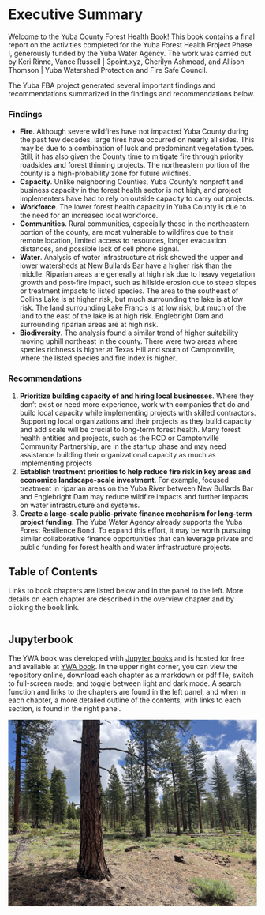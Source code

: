 # Executive Summary

Welcome to the Yuba County Forest Health Book! This book contains a final report on the activities completed for the Yuba Forest Health Project Phase I, generously funded by the Yuba Water Agency. The work was carried out by Keri Rinne, Vance Russell | 3point.xyz, Cherilyn Ashmead, and Allison Thomson | Yuba Watershed Protection and Fire Safe Council. 

The Yuba FBA project generated several important findings and recommendations summarized in the findings and recommendations below.

### Findings
- **Fire**. Although severe wildfires have not impacted Yuba County during the past few decades, large fires have occurred on nearly all sides. This may be due to a combination of luck and predominant vegetation types. Still, it has also given the County time to mitigate fire through priority roadsides and forest thinning projects. The northeastern portion of the county is a high-probability zone for future wildfires.
- **Capacity**. Unlike neighboring Counties, Yuba County’s nonprofit and business capacity in the forest health sector is not high, and project implementers have had to rely on outside capacity to carry out projects.
- **Workforce**. The lower forest health capacity in Yuba County is due to the need for an increased local workforce.
- **Communities**. Rural communities, especially those in the northeastern portion of the county, are most vulnerable to wildfires due to their remote location, limited access to resources, longer evacuation distances, and possible lack of cell phone signal.
- **Water**. Analysis of water infrastructure at risk showed the upper and lower watersheds at New Bullards Bar have a higher risk than the middle. Riparian areas are generally at high risk due to heavy vegetation growth and post-fire impact, such as hillside erosion due to steep slopes or treatment impacts to listed species. The area to the southeast of Collins Lake is at higher risk, but much surrounding the lake is at low risk. The land surrounding Lake Francis is at low risk, but much of the land to the east of the lake is at high risk. Englebright Dam and surrounding riparian areas are at high risk.
- **Biodiversity**. The analysis found a similar trend of higher suitability moving uphill northeast in the county. There were two areas where species richness is higher at Texas Hill and south of Camptonville, where the listed species and fire index is higher.

### Recommendations
1. **Prioritize building capacity of and hiring local businesses**. Where they don’t exist or need more experience, work with companies that do and build local capacity while implementing projects with skilled contractors. Supporting local organizations and their projects as they build capacity and add scale will be crucial to long-term forest health. Many forest health entities and projects, such as the RCD or Camptonville Community Partnership, are in the startup phase and may need assistance building their organizational capacity as much as implementing projects 
2. **Establish treatment priorities to help reduce fire risk in key areas and economize landscape-scale investment**. For example, focused treatment in riparian areas on the Yuba River between New Bullards Bar and Englebright Dam may reduce wildfire impacts and further impacts on water infrastructure and systems.
4. **Create a large-scale public-private finance mechanism for long-term project funding**. The Yuba Water Agency already supports the Yuba Forest Resilience Bond. To expand this effort, it may be worth pursuing similar collaborative finance opportunities that can leverage private and public funding for forest health and water infrastructure projects.

## Table of Contents
Links to book chapters are listed below and in the panel to the left. More details on each chapter are described in the overview chapter and by clicking the book link.

```{tableofcontents}
```

## Jupyterbook
The YWA book was developed with [Jupyter books](https://jupyterbook.org) and is hosted for free and available at [YWA book](https://3point.xyz/ywabook). In the upper right corner, you can view the repository online, download each chapter as a markdown or pdf file, switch to full-screen mode, and toggle between light and dark mode. A search function and links to the chapters are found in the left panel, and when in each chapter, a more detailed outline of the contents, with links to each section, is found in the right panel.


![treated pine forest](figures/treated_pine.jpg)